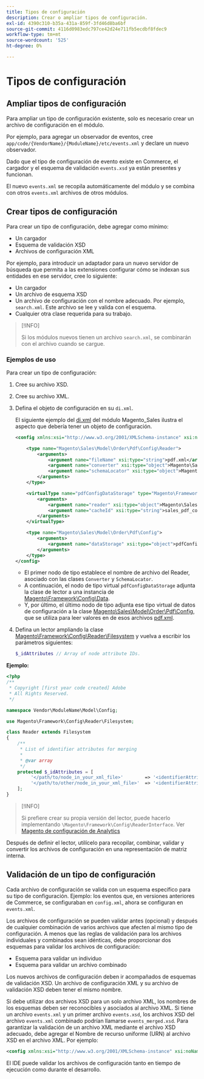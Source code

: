 ```yaml
---
title: Tipos de configuración
description: Crear o ampliar tipos de configuración.
exl-id: 4390c310-b35a-431a-859f-3fd46d8ba6bf
source-git-commit: 4116d0983edc797ce42d24e711fb5ecdbf8fdec9
workflow-type: tm+mt
source-wordcount: '525'
ht-degree: 0%

---
```


# Tipos de configuración

## Ampliar tipos de configuración

Para ampliar un tipo de configuración existente, solo es necesario crear un archivo de configuración en el módulo.

Por ejemplo, para agregar un observador de eventos, cree `app/code/{VendorName}/{ModuleName}/etc/events.xml` y declare un nuevo observador.

Dado que el tipo de configuración de evento existe en Commerce, el cargador y el esquema de validación `events.xsd` ya están presentes y funcionan.

El nuevo `events.xml` se recopila automáticamente del módulo y se combina con otros `events.xml` archivos de otros módulos.

## Crear tipos de configuración

Para crear un tipo de configuración, debe agregar como mínimo:

- Un cargador
- Esquema de validación XSD
- Archivos de configuración XML

Por ejemplo, para introducir un adaptador para un nuevo servidor de búsqueda que permita a las extensiones configurar cómo se indexan sus entidades en ese servidor, cree lo siguiente:

- Un cargador
- Un archivo de esquema XSD
- Un archivo de configuración con el nombre adecuado. Por ejemplo, `search.xml`. Este archivo se lee y valida con el esquema.
- Cualquier otra clase requerida para su trabajo.

>[!INFO]
>
>Si los módulos nuevos tienen un archivo `search.xml`, se combinarán con el archivo cuando se cargue.

### Ejemplos de uso

Para crear un tipo de configuración:

1. Cree su archivo XSD.
1. Cree su archivo XML.
1. Defina el objeto de configuración en su `di.xml`.

   El siguiente ejemplo del [di.xml](https://github.com/magento/magento2/blob/2.4/app/code/Magento/Sales/etc/di.xml) del módulo Magento_Sales ilustra el aspecto que debería tener un objeto de configuración.

   ```xml
   <config xmlns:xsi="http://www.w3.org/2001/XMLSchema-instance" xsi:noNamespaceSchemaLocation="urn:magento:framework:ObjectManager/etc/config.xsd">
   
       <type name="Magento\Sales\Model\Order\Pdf\Config\Reader">
           <arguments>
               <argument name="fileName" xsi:type="string">pdf.xml</argument>
               <argument name="converter" xsi:type="object">Magento\Sales\Model\Order\Pdf\Config\Converter</argument>
               <argument name="schemaLocator" xsi:type="object">Magento\Sales\Model\Order\Pdf\Config\SchemaLocator</argument>
           </arguments>
       </type>
   
       <virtualType name="pdfConfigDataStorage" type="Magento\Framework\Config\Data">
           <arguments>
               <argument name="reader" xsi:type="object">Magento\Sales\Model\Order\Pdf\Config\Reader</argument>
               <argument name="cacheId" xsi:type="string">sales_pdf_config</argument>
           </arguments>
       </virtualType>
   
       <type name="Magento\Sales\Model\Order\Pdf\Config">
           <arguments>
               <argument name="dataStorage" xsi:type="object">pdfConfigDataStorage</argument>
           </arguments>
       </type>
   </config>
   ```

   - El primer nodo de tipo establece el nombre de archivo del Reader, asociado con las clases `Converter` y `SchemaLocator`.
   - A continuación, el nodo de tipo virtual `pdfConfigDataStorage` adjunta la clase de lector a una instancia de [Magento\Framework\Config\Data](https://github.com/magento/magento2/blob/2.4/lib/internal/Magento/Framework/Config/Data.php).
   - Y, por último, el último nodo de tipo adjunta ese tipo virtual de datos de configuración a la clase [Magento\Sales\Model\Order\Pdf\Config](https://github.com/magento/magento2/blob/2.4/app/code/Magento/Sales/Model/Order/Pdf/Config.php), que se utiliza para leer valores en de esos archivos [pdf.xml](https://github.com/magento/magento2/blob/2.4/app/code/Magento/Sales/etc/pdf.xml).

1. Defina un lector ampliando la clase [Magento\Framework\Config\Reader\Filesystem](https://github.com/magento/magento2/blob/2.4/lib/internal/Magento/Framework/Config/Reader/Filesystem.php) y vuelva a escribir los parámetros siguientes:

   ```php
   $_idAttributes // Array of node attribute IDs.
   ```

**Ejemplo:**

```php
<?php
/**
 * Copyright [first year code created] Adobe
 * All Rights Reserved.
 */

namespace Vendor\ModuleName\Model\Config;

use Magento\Framework\Config\Reader\Filesystem;

class Reader extends Filesystem
{
    /**
     * List of identifier attributes for merging
     *
     * @var array
     */
    protected $_idAttributes = [
         '</path/to/node_in_your_xml_file>'        => '<identifierAttributeName>',
         '</path/to/other/node_in_your_xml_file>'  => '<identifierAttributeName>',
    ];
}
```

>[!INFO]
>
>Si prefiere crear su propia versión del lector, puede hacerlo implementando `\Magento\Framework\Config\ReaderInterface`. Ver [Magento de configuración de Analytics](https://github.com/magento/magento2/blob/2.4/app/code/Magento/Analytics/ReportXml/Config/Reader.php)

Después de definir el lector, utilícelo para recopilar, combinar, validar y convertir los archivos de configuración en una representación de matriz interna.

## Validación de un tipo de configuración

Cada archivo de configuración se valida con un esquema específico para su tipo de configuración. Ejemplo: los eventos que, en versiones anteriores de Commerce, se configuraban en `config.xml`, ahora se configuran en `events.xml`.

Los archivos de configuración se pueden validar antes (opcional) y después de cualquier combinación de varios archivos que afecten al mismo tipo de configuración. A menos que las reglas de validación para los archivos individuales y combinados sean idénticas, debe proporcionar dos esquemas para validar los archivos de configuración:

- Esquema para validar un individuo
- Esquema para validar un archivo combinado

Los nuevos archivos de configuración deben ir acompañados de esquemas de validación XSD. Un archivo de configuración XML y su archivo de validación XSD deben tener el mismo nombre.

Si debe utilizar dos archivos XSD para un solo archivo XML, los nombres de los esquemas deben ser reconocibles y asociados al archivo XML.
Si tiene un archivo `events.xml` y un primer archivo `events.xsd`, los archivos XSD del archivo `events.xml` combinado podrían llamarse `events_merged.xsd`.
Para garantizar la validación de un archivo XML mediante el archivo XSD adecuado, debe agregar el Nombre de recurso uniforme (URN) al archivo XSD en el archivo XML. Por ejemplo:

```xml
<config xmlns:xsi="http://www.w3.org/2001/XMLSchema-instance" xsi:noNamespaceSchemaLocation="urn:magento:framework:ObjectManager:etc/config.xsd">
```

El IDE puede validar los archivos de configuración tanto en tiempo de ejecución como durante el desarrollo.
